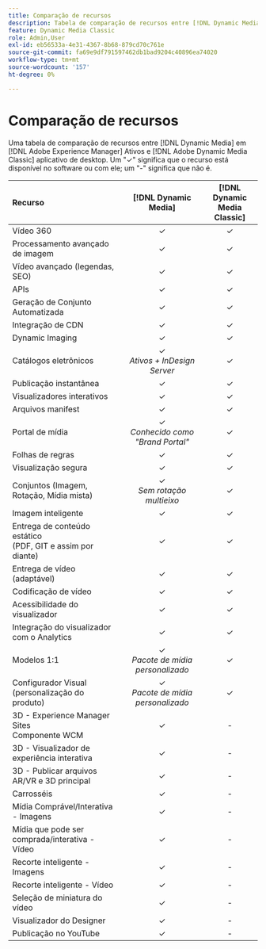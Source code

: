 ```yaml
---
title: Comparação de recursos
description: Tabela de comparação de recursos entre [!DNL Dynamic Media] em [!DNL Adobe Experience Manager] Ativos e [!DNL Adobe Dynamic Media Classic] aplicativo de desktop.
feature: Dynamic Media Classic
role: Admin,User
exl-id: eb56533a-4e31-4367-8b68-879cd70c761e
source-git-commit: fa69e9df791597462db1bad9204c40896ea74020
workflow-type: tm+mt
source-wordcount: '157'
ht-degree: 0%

---
```


# Comparação de recursos

Uma tabela de comparação de recursos entre [!DNL Dynamic Media] em [!DNL Adobe Experience Manager] Ativos e [!DNL Adobe Dynamic Media Classic] aplicativo de desktop. Um &quot;✓&quot; significa que o recurso está disponível no software ou com ele; um &quot;-&quot; significa que não é.

| Recurso | [!DNL Dynamic Media] | [!DNL Dynamic Media<br>Classic] |
| :--- | :---: | :---: |
| Vídeo 360 | ✓ | ✓ |
| Processamento avançado de imagem | ✓ | ✓ |
| Vídeo avançado (legendas, SEO) | ✓ | ✓ |
| APIs | ✓ | ✓ |
| Geração de Conjunto Automatizada | ✓ | ✓ |
| Integração de CDN | ✓ | ✓ |
| Dynamic Imaging | ✓ | ✓ |
| Catálogos eletrônicos | ✓<br>*Ativos + InDesign Server* | ✓ |
| Publicação instantânea | ✓ | ✓ |
| Visualizadores interativos | ✓ | ✓ |
| Arquivos manifest | ✓ | ✓ |
| Portal de mídia | ✓<br>*Conhecido como &quot;Brand Portal&quot;* | ✓ |
| Folhas de regras | ✓ | ✓ |
| Visualização segura | ✓ | ✓ |
| Conjuntos (Imagem, Rotação, Mídia mista) | ✓<br>*Sem rotação multieixo* | ✓ |
| Imagem inteligente | ✓ | ✓ |
| Entrega de conteúdo estático<br>(PDF, GIT e assim por diante) | ✓ | ✓ |
| Entrega de vídeo (adaptável) | ✓ | ✓ |
| Codificação de vídeo | ✓ | ✓ |
| Acessibilidade do visualizador | ✓ | ✓ |
| Integração do visualizador com o Analytics | ✓ | ✓ |
| Modelos 1:1 | ✓<br>*Pacote de mídia personalizado* | ✓ |
| Configurador Visual<br>(personalização do produto) | ✓<br>*Pacote de mídia personalizado* | ✓ |
| 3D - Experience Manager Sites<br>Componente WCM | ✓ | - |
| 3D - Visualizador de experiência interativa | ✓ | - |
| 3D - Publicar arquivos AR/VR e 3D principal | ✓ | - |
| Carrosséis | ✓ | - |
| Mídia Comprável/Interativa - Imagens | ✓ | - |
| Mídia que pode ser comprada/interativa - Vídeo | ✓ | - |
| Recorte inteligente - Imagens | ✓ | - |
| Recorte inteligente - Vídeo | ✓ | - |
| Seleção de miniatura do vídeo | ✓ | - |
| Visualizador do Designer | ✓ | - |
| Publicação no YouTube | ✓ | - |
